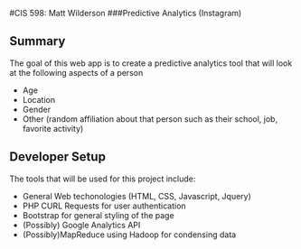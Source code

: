 #CIS 598: Matt Wilderson
###Predictive Analytics (Instagram)
## Summary

The goal of this web app is to create a predictive analytics tool that will look at the following aspects of a person
* Age
* Location
* Gender
* Other (random affiliation about that person such as their school, job, favorite activity)

## Developer Setup

The tools that will be used for this project include:
* General Web techonologies (HTML, CSS, Javascript, Jquery)
* PHP CURL Requests for user authentication 
* Bootstrap for general styling of the page
* (Possibly) Google Analytics API
* (Possibly)MapReduce using Hadoop for condensing data   

